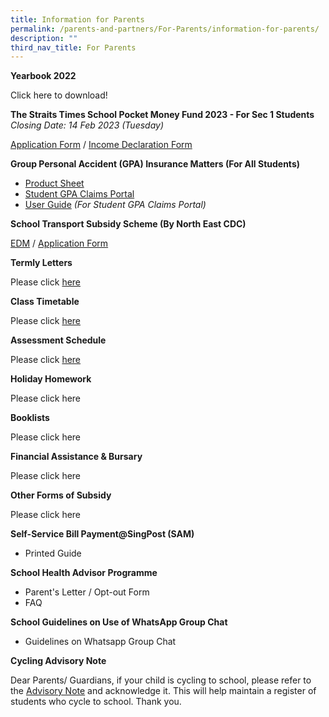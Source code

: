 ```yaml
---
title: Information for Parents
permalink: /parents-and-partners/For-Parents/information-for-parents/
description: ""
third_nav_title: For Parents
---
```

**Yearbook 2022**

Click here to download!

**The Straits Times School Pocket Money Fund 2023 - For Sec 1 Students**
<br>_Closing Date: 14 Feb 2023 (Tuesday)_

[Application Form](Annex-A-2023-STSPMF-Application-Form-for-schools-REVISED-2023-Cycle-2.pdf) / [Income Declaration Form](Annex-B-Income-declaration-form_2023-REVISED-2023-Cycle-2.pdf)

**Group Personal Accident (GPA) Insurance Matters (For All Students)**

* [Product Sheet](/files/2020-Final-Term-Letter.pdf)
* [Student GPA Claims Portal](https://studentgpa.incomegroupins.com.sg/#/dashboard)
* [User Guide](https://greendalesec.moe.edu.sg/wp-content/uploads/2022/09/StudentGPAUserGuide-Parent.pdf) _(For Student GPA Claims Portal)_

**School Transport Subsidy Scheme (By North East CDC)**

[EDM](/files/School-Transport-Subsidy-Scheme-EDM.pdf) / [Application Form](https://go.gov.sg/neasrf)

**Termly Letters**

Please click [here](/parents-partners/parent-support/parent-engagement/notification-to-parents/termly-letters/)

**Class Timetable**

Please click [here](/student-admin-services/students/class-timetable/)

**Assessment Schedule**

Please click [here](/student-admin-services/students/assessment-schedule/)

**Holiday Homework**

Please click here

**Booklists**

Please click here

**Financial Assistance & Bursary**

Please click here

**Other Forms of Subsidy**

Please click here

**Self-Service Bill Payment@SingPost (SAM)**

* Printed Guide

**School Health Advisor Programme**

* Parent's Letter / Opt-out Form
* FAQ

**School Guidelines on Use of WhatsApp Group Chat**

* Guidelines on Whatsapp Group Chat

**Cycling Advisory Note**

Dear Parents/ Guardians, if your child is cycling to school, please refer to the [Advisory Note](https://form.gov.sg/61c2b2fb1dd3cd0013b089e1) and acknowledge it. This will help maintain a register of students who cycle to school. Thank you.